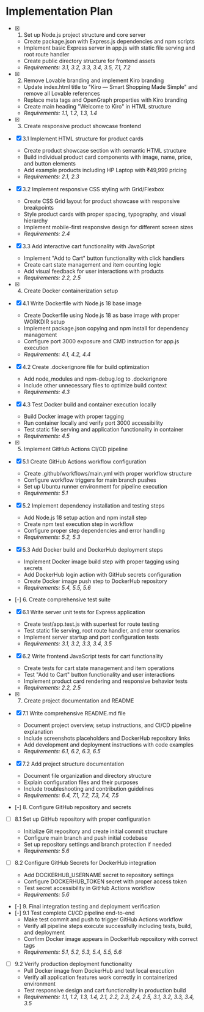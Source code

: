 # Implementation Plan

- [x] 1. Set up Node.js project structure and core server
  - Create package.json with Express.js dependencies and npm scripts
  - Implement basic Express server in app.js with static file serving and root route handler
  - Create public directory structure for frontend assets
  - _Requirements: 3.1, 3.2, 3.3, 3.4, 3.5, 7.1, 7.2_

- [x] 2. Remove Lovable branding and implement Kiro branding
  - Update index.html title to "Kiro — Smart Shopping Made Simple" and remove all Lovable references
  - Replace meta tags and OpenGraph properties with Kiro branding
  - Create main heading "Welcome to Kiro" in HTML structure
  - _Requirements: 1.1, 1.2, 1.3, 1.4_

- [x] 3. Create responsive product showcase frontend
- [x] 3.1 Implement HTML structure for product cards
  - Create product showcase section with semantic HTML structure
  - Build individual product card components with image, name, price, and button elements
  - Add example products including HP Laptop with ₹49,999 pricing
  - _Requirements: 2.1, 2.3_

- [x] 3.2 Implement responsive CSS styling with Grid/Flexbox
  - Create CSS Grid layout for product showcase with responsive breakpoints
  - Style product cards with proper spacing, typography, and visual hierarchy
  - Implement mobile-first responsive design for different screen sizes
  - _Requirements: 2.4_

- [x] 3.3 Add interactive cart functionality with JavaScript
  - Implement "Add to Cart" button functionality with click handlers
  - Create cart state management and item counting logic
  - Add visual feedback for user interactions with products
  - _Requirements: 2.2, 2.5_

- [x] 4. Create Docker containerization setup
- [x] 4.1 Write Dockerfile with Node.js 18 base image
  - Create Dockerfile using Node.js 18 as base image with proper WORKDIR setup
  - Implement package.json copying and npm install for dependency management
  - Configure port 3000 exposure and CMD instruction for app.js execution
  - _Requirements: 4.1, 4.2, 4.4_

- [x] 4.2 Create .dockerignore file for build optimization
  - Add node_modules and npm-debug.log to .dockerignore
  - Include other unnecessary files to optimize build context
  - _Requirements: 4.3_

- [x] 4.3 Test Docker build and container execution locally
  - Build Docker image with proper tagging
  - Run container locally and verify port 3000 accessibility
  - Test static file serving and application functionality in container
  - _Requirements: 4.5_

- [x] 5. Implement GitHub Actions CI/CD pipeline
- [x] 5.1 Create GitHub Actions workflow configuration
  - Create .github/workflows/main.yml with proper workflow structure
  - Configure workflow triggers for main branch pushes
  - Set up Ubuntu runner environment for pipeline execution
  - _Requirements: 5.1_

- [x] 5.2 Implement dependency installation and testing steps
  - Add Node.js 18 setup action and npm install step
  - Create npm test execution step in workflow
  - Configure proper step dependencies and error handling
  - _Requirements: 5.2, 5.3_

- [x] 5.3 Add Docker build and DockerHub deployment steps
  - Implement Docker image build step with proper tagging using secrets
  - Add DockerHub login action with GitHub secrets configuration
  - Create Docker image push step to DockerHub repository
  - _Requirements: 5.4, 5.5, 5.6_

- [-] 6. Create comprehensive test suite
- [x] 6.1 Write server unit tests for Express application
  - Create test/app.test.js with supertest for route testing
  - Test static file serving, root route handler, and error scenarios
  - Implement server startup and port configuration tests
  - _Requirements: 3.1, 3.2, 3.3, 3.4, 3.5_

- [x] 6.2 Write frontend JavaScript tests for cart functionality
  - Create tests for cart state management and item operations
  - Test "Add to Cart" button functionality and user interactions
  - Implement product card rendering and responsive behavior tests
  - _Requirements: 2.2, 2.5_

- [x] 7. Create project documentation and README
- [x] 7.1 Write comprehensive README.md file
  - Document project overview, setup instructions, and CI/CD pipeline explanation
  - Include screenshots placeholders and DockerHub repository links
  - Add development and deployment instructions with code examples
  - _Requirements: 6.1, 6.2, 6.3, 6.5_

- [x] 7.2 Add project structure documentation
  - Document file organization and directory structure
  - Explain configuration files and their purposes
  - Include troubleshooting and contribution guidelines
  - _Requirements: 6.4, 7.1, 7.2, 7.3, 7.4, 7.5_

- [-] 8. Configure GitHub repository and secrets
- [ ] 8.1 Set up GitHub repository with proper configuration
  - Initialize Git repository and create initial commit structure
  - Configure main branch and push initial codebase
  - Set up repository settings and branch protection if needed
  - _Requirements: 5.6_

- [ ] 8.2 Configure GitHub Secrets for DockerHub integration
  - Add DOCKERHUB_USERNAME secret to repository settings
  - Configure DOCKERHUB_TOKEN secret with proper access token
  - Test secret accessibility in GitHub Actions workflow
  - _Requirements: 5.6_

- [-] 9. Final integration testing and deployment verification
- [-] 9.1 Test complete CI/CD pipeline end-to-end
  - Make test commit and push to trigger GitHub Actions workflow
  - Verify all pipeline steps execute successfully including tests, build, and deployment
  - Confirm Docker image appears in DockerHub repository with correct tags
  - _Requirements: 5.1, 5.2, 5.3, 5.4, 5.5, 5.6_

- [ ] 9.2 Verify production deployment functionality
  - Pull Docker image from DockerHub and test local execution
  - Verify all application features work correctly in containerized environment
  - Test responsive design and cart functionality in production build
  - _Requirements: 1.1, 1.2, 1.3, 1.4, 2.1, 2.2, 2.3, 2.4, 2.5, 3.1, 3.2, 3.3, 3.4, 3.5_